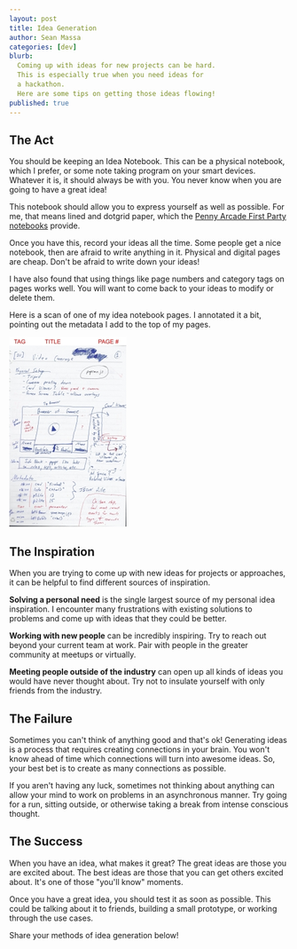 ```yaml
---
layout: post
title: Idea Generation
author: Sean Massa
categories: [dev]
blurb:
  Coming up with ideas for new projects can be hard.
  This is especially true when you need ideas for
  a hackathon.
  Here are some tips on getting those ideas flowing!
published: true
---
```



## The Act

You should be keeping an Idea Notebook.
This can be a physical notebook, which I prefer,
or some note taking program on your smart devices.
Whatever it is, it should always be with you.
You never know when you are going to have a great idea!

This notebook should allow you to express yourself
as well as possible.
For me, that means lined and dotgrid paper,
which the
[Penny Arcade First Party notebooks](http://store.penny-arcade.com/products/first-party-notebook-set)
provide.

Once you have this, record your ideas all the time.
Some people get a nice notebook,
then are afraid to write anything in it.
Physical and digital pages are cheap.
Don't be afraid to write down your ideas!

I have also found that using things like
page numbers and category tags on pages
works well.
You will want to come back to your ideas
to modify or delete them.

Here is a scan of one of my idea notebook pages.
I annotated it a bit, pointing out
the metadata I add to the top of my pages.

<a href="/images/notebook_page.jpg"><img class="figure" src="/images/notebook_page_small.jpg"></a>


## The Inspiration

When you are trying to come up with new ideas
for projects or approaches,
it can be helpful to find different
sources of inspiration.

**Solving a personal need**
is the single largest source of
my personal idea inspiration.
I encounter many frustrations with
existing solutions to problems
and come up with ideas that they could be better.

**Working with new people**
can be incredibly inspiring.
Try to reach out beyond your current team at work.
Pair with people in the greater community
at meetups or virtually.

**Meeting people outside of the industry**
can open up all kinds of ideas
you would have never thought about.
Try not to insulate yourself with
only friends from the industry.


## The Failure

Sometimes you can't think of anything good
and that's ok!
Generating ideas is a process
that requires creating connections in your brain.
You won't know ahead of time which connections
will turn into awesome ideas.
So, your best bet is to create as many connections
as possible.

If you aren't having any luck,
sometimes not thinking about anything
can allow your mind to work on problems
in an asynchronous manner.
Try going for a run,
sitting outside,
or otherwise taking a break
from intense conscious thought.


## The Success

When you have an idea, what makes it great?
The great ideas are those you are excited about.
The best ideas are those that you can get others excited about.
It's one of those "you'll know" moments.

Once you have a great idea,
you should test it as soon as possible.
This could be talking about it to friends,
building a small prototype,
or working through the use cases.

Share your methods of idea generation below!
